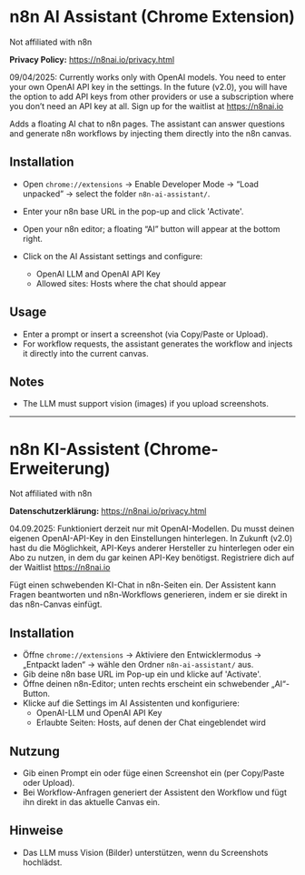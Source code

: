 # n8n AI Assistant (Chrome Extension)
Not affiliated with n8n

**Privacy Policy:** https://n8nai.io/privacy.html

09/04/2025: Currently works only with OpenAI models. You need to enter your own OpenAI API key in the settings.
In the future (v2.0), you will have the option to add API keys from other providers or use a subscription where you don’t need an API key at all. Sign up for the waitlist at https://n8nai.io

Adds a floating AI chat to n8n pages. The assistant can answer questions and generate n8n workflows by injecting them directly into the n8n canvas.

## Installation

* Open `chrome://extensions` → Enable Developer Mode → “Load unpacked” → select the folder `n8n-ai-assistant/`.
* Enter your n8n base URL in the pop-up and click 'Activate'.
* Open your n8n editor; a floating “AI” button will appear at the bottom right.
* Click on the AI Assistant settings and configure:

  * OpenAI LLM and OpenAI API Key
  * Allowed sites: Hosts where the chat should appear

## Usage

* Enter a prompt or insert a screenshot (via Copy/Paste or Upload).
* For workflow requests, the assistant generates the workflow and injects it directly into the current canvas.

## Notes

* The LLM must support vision (images) if you upload screenshots.

---

# n8n KI-Assistent (Chrome-Erweiterung)
Not affiliated with n8n

**Datenschutzerklärung:** https://n8nai.io/privacy.html

04.09.2025: Funktioniert derzeit nur mit OpenAI-Modellen. Du musst deinen eigenen OpenAI-API-Key in den Einstellungen hinterlegen.
In Zukunft (v2.0) hast du die Möglichkeit, API-Keys anderer Hersteller zu hinterlegen oder ein Abo zu nutzen, in dem du gar keinen API-Key benötigst. Registriere dich auf der Waitlist https://n8nai.io

Fügt einen schwebenden KI-Chat in n8n-Seiten ein. Der Assistent kann Fragen beantworten und n8n-Workflows generieren, indem er sie direkt in das n8n-Canvas einfügt.

## Installation

* Öffne `chrome://extensions` → Aktiviere den Entwicklermodus → „Entpackt laden“ → wähle den Ordner `n8n-ai-assistant/` aus.
* Gib deine n8n base URL im Pop-up ein und klicke auf 'Activate'.
* Öffne deinen n8n-Editor; unten rechts erscheint ein schwebender „AI“-Button.
* Klicke auf die Settings im AI Assistenten und konfiguriere:
  * OpenAI-LLM und OpenAI API Key
  * Erlaubte Seiten: Hosts, auf denen der Chat eingeblendet wird 



## Nutzung

* Gib einen Prompt ein oder füge einen Screenshot ein (per Copy/Paste oder Upload).
* Bei Workflow-Anfragen generiert der Assistent den Workflow und fügt ihn direkt in das aktuelle Canvas ein.

## Hinweise

* Das LLM muss Vision (Bilder) unterstützen, wenn du Screenshots hochlädst.
